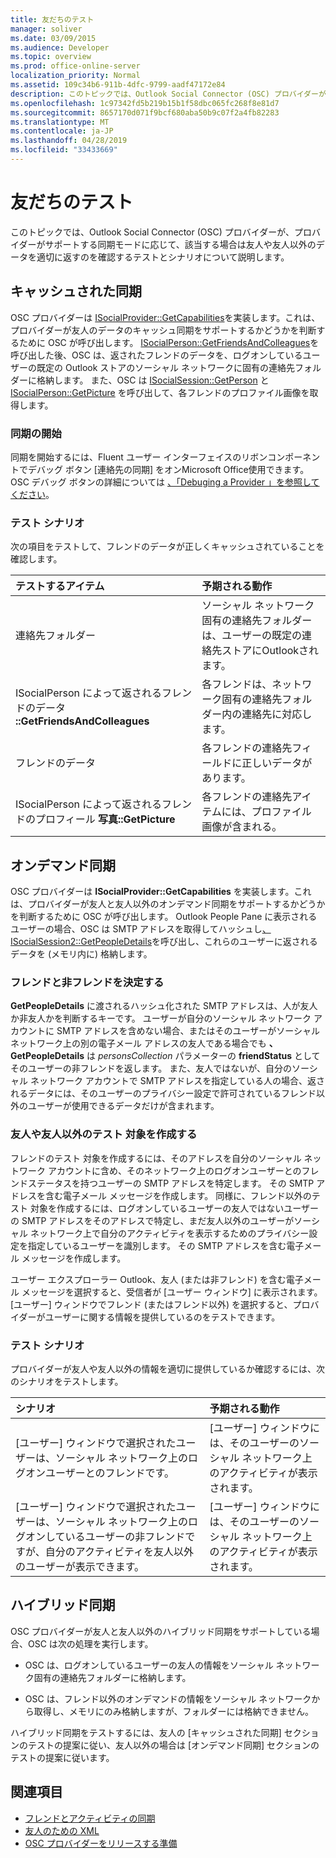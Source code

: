 ```yaml
---
title: 友だちのテスト
manager: soliver
ms.date: 03/09/2015
ms.audience: Developer
ms.topic: overview
ms.prod: office-online-server
localization_priority: Normal
ms.assetid: 109c34b6-911b-4dfc-9799-aadf47172e84
description: このトピックでは、Outlook Social Connector (OSC) プロバイダーが、プロバイダーがサポートする同期モードに応じて、該当する場合は友人や友人以外のデータを適切に返すのを確認するテストとシナリオについて説明します。
ms.openlocfilehash: 1c97342fd5b219b15b1f58dbc065fc268f8e81d7
ms.sourcegitcommit: 8657170d071f9bcf680aba50b9c07f2a4fb82283
ms.translationtype: MT
ms.contentlocale: ja-JP
ms.lasthandoff: 04/28/2019
ms.locfileid: "33433669"
---
```

# <a name="testing-friends"></a>友だちのテスト

このトピックでは、Outlook Social Connector (OSC) プロバイダーが、プロバイダーがサポートする同期モードに応じて、該当する場合は友人や友人以外のデータを適切に返すのを確認するテストとシナリオについて説明します。

<a name="olosc_TestingFriends_CachedSync"> </a>

## <a name="cached-synchronization"></a>キャッシュされた同期

OSC プロバイダーは [ISocialProvider::GetCapabilities](isocialprovider-getcapabilities.md)を実装します。これは、プロバイダーが友人のデータのキャッシュ同期をサポートするかどうかを判断するために OSC が呼び出します。 [ISocialPerson::GetFriendsAndColleagues](isocialperson-getfriendsandcolleagues.md)を呼び出した後、OSC は、返されたフレンドのデータを、ログオンしているユーザーの既定の Outlook ストアのソーシャル ネットワークに固有の連絡先フォルダーに格納します。 また、OSC は [ISocialSession::GetPerson](isocialsession-getperson.md) と [ISocialPerson::GetPicture](isocialperson-getpicture.md) を呼び出して、各フレンドのプロファイル画像を取得します。 
  
### <a name="initiate-synchronization"></a>同期の開始

同期を開始するには、Fluent ユーザー インターフェイスのリボンコンポーネントでデバッグ ボタン [連絡先の同期] をオンMicrosoft Office使用できます。 OSC デバッグ ボタンの詳細については [、「Debuging a Provider 」を参照してください](debugging-a-provider.md)。 
  
### <a name="test-scenarios"></a>テスト シナリオ

次の項目をテストして、フレンドのデータが正しくキャッシュされていることを確認します。
  
|**テストするアイテム**|**予期される動作**|
|:-----|:-----|
|連絡先フォルダー  <br/> |ソーシャル ネットワーク固有の連絡先フォルダーは、ユーザーの既定の連絡先ストアにOutlookされます。  <br/> |
|ISocialPerson によって返されるフレンドのデータ **::GetFriendsAndColleagues** <br/> |各フレンドは、ネットワーク固有の連絡先フォルダー内の連絡先に対応します。  <br/> |
|フレンドのデータ  <br/> |各フレンドの連絡先フィールドに正しいデータがあります。  <br/> |
|ISocialPerson によって返されるフレンドのプロフィール **写真::GetPicture** <br/> |各フレンドの連絡先アイテムには、プロファイル画像が含まれる。  <br/> |

<a name="olosc_TestingFriends_OnDemandSync"> </a>

## <a name="on-demand-synchronization"></a>オンデマンド同期

OSC プロバイダーは **ISocialProvider::GetCapabilities** を実装します。これは、プロバイダーが友人と友人以外のオンデマンド同期をサポートするかどうかを判断するために OSC が呼び出します。 Outlook People Pane に表示されるユーザーの場合、OSC は SMTP アドレスを取得してハッシュし[、ISocialSession2::GetPeopleDetails](isocialsession2-getpeopledetails.md)を呼び出し、これらのユーザーに返されるデータを (メモリ内に) 格納します。 
  
### <a name="determining-friends-and-non-friends"></a>フレンドと非フレンドを決定する

**GetPeopleDetails** に渡されるハッシュ化された SMTP アドレスは、人が友人か非友人かを判断するキーです。 ユーザーが自分のソーシャル ネットワーク アカウントに SMTP アドレスを含めない場合、またはそのユーザーがソーシャル ネットワーク上の別の電子メール アドレスの友人である場合でも **、GetPeopleDetails** は _personsCollection_ パラメーターの **friendStatus** としてそのユーザーの非フレンドを返します。  また、友人ではないが、自分のソーシャル ネットワーク アカウントで SMTP アドレスを指定している人の場合、返されるデータには、そのユーザーのプライバシー設定で許可されているフレンド以外のユーザーが使用できるデータだけが含まれます。 
  
### <a name="creating-test-subjects-for-friends-and-non-friends"></a>友人や友人以外のテスト 対象を作成する

フレンドのテスト 対象を作成するには、そのアドレスを自分のソーシャル ネットワーク アカウントに含め、そのネットワーク上のログオンユーザーとのフレンドステータスを持つユーザーの SMTP アドレスを特定します。 その SMTP アドレスを含む電子メール メッセージを作成します。 同様に、フレンド以外のテスト 対象を作成するには、ログオンしているユーザーの友人ではないユーザーの SMTP アドレスをそのアドレスで特定し、まだ友人以外のユーザーがソーシャル ネットワーク上で自分のアクティビティを表示するためのプライバシー設定を指定しているユーザーを識別します。 その SMTP アドレスを含む電子メール メッセージを作成します。 
  
ユーザー エクスプローラー Outlook、友人 (または非フレンド) を含む電子メール メッセージを選択すると、受信者が [ユーザー ウィンドウ] に表示されます。 [ユーザー] ウィンドウでフレンド (またはフレンド以外) を選択すると、プロバイダーがユーザーに関する情報を提供しているのをテストできます。
  
### <a name="test-scenarios"></a>テスト シナリオ

プロバイダーが友人や友人以外の情報を適切に提供しているか確認するには、次のシナリオをテストします。
  
|**シナリオ**|**予期される動作**|
|:-----|:-----|
|[ユーザー] ウィンドウで選択されたユーザーは、ソーシャル ネットワーク上のログオンユーザーとのフレンドです。  <br/> |[ユーザー] ウィンドウには、そのユーザーのソーシャル ネットワーク上のアクティビティが表示されます。  <br/> |
|[ユーザー] ウィンドウで選択されたユーザーは、ソーシャル ネットワーク上のログオンしているユーザーの非フレンドですが、自分のアクティビティを友人以外のユーザーが表示できます。  <br/> |[ユーザー] ウィンドウには、そのユーザーのソーシャル ネットワーク上のアクティビティが表示されます。  <br/> |

<a name="olosc_TestingFriends_OnDemandSync"> </a>

## <a name="hybrid-synchronization"></a>ハイブリッド同期

OSC プロバイダーが友人と友人以外のハイブリッド同期をサポートしている場合、OSC は次の処理を実行します。 
  
- OSC は、ログオンしているユーザーの友人の情報をソーシャル ネットワーク固有の連絡先フォルダーに格納します。
    
- OSC は、フレンド以外のオンデマンドの情報をソーシャル ネットワークから取得し、メモリにのみ格納しますが、フォルダーには格納できません。
    
ハイブリッド同期をテストするには、友人の [キャッシュされた[](#olosc_TestingFriends_CachedSync)同期] セクションのテストの提案に従い[](#olosc_TestingFriends_OnDemandSync)、友人以外の場合は [オンデマンド同期] セクションのテストの提案に従います。 
  
## <a name="see-also"></a>関連項目

- [フレンドとアクティビティの同期](synchronizing-friends-and-activities.md) 
- [友人のための XML](xml-for-friends.md)
- [OSC プロバイダーをリリースする準備](getting-ready-to-release-an-osc-provider.md)


